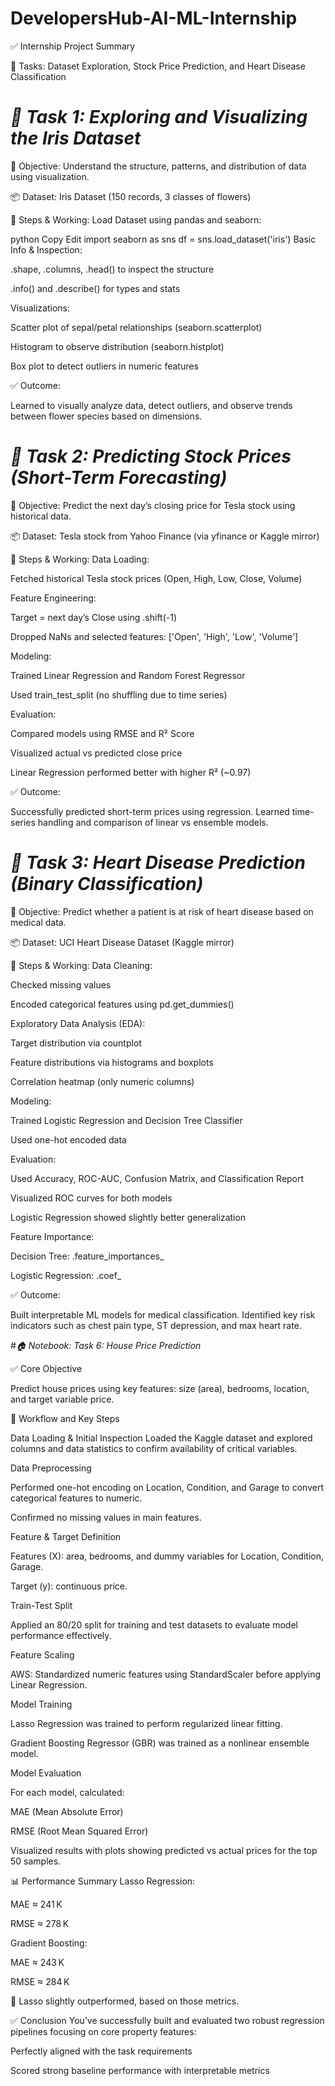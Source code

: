 # DevelopersHub-AI-ML-Internship

✅ Internship Project Summary

📘 Tasks: Dataset Exploration, Stock Price Prediction, and Heart Disease Classification

# *🔷 Task 1: Exploring and Visualizing the Iris Dataset*

🎯 Objective:
Understand the structure, patterns, and distribution of data using visualization.

📦 Dataset:
Iris Dataset (150 records, 3 classes of flowers)

🔁 Steps & Working:
Load Dataset using pandas and seaborn:

python
Copy
Edit
import seaborn as sns
df = sns.load_dataset('iris')
Basic Info & Inspection:

.shape, .columns, .head() to inspect the structure

.info() and .describe() for types and stats

Visualizations:

Scatter plot of sepal/petal relationships (seaborn.scatterplot)

Histogram to observe distribution (seaborn.histplot)

Box plot to detect outliers in numeric features

✅ Outcome:

Learned to visually analyze data, detect outliers, and observe trends between flower species based on dimensions.

# *🔷 Task 2: Predicting Stock Prices (Short-Term Forecasting)*

🎯 Objective:
Predict the next day’s closing price for Tesla stock using historical data.

📦 Dataset:
Tesla stock from Yahoo Finance (via yfinance or Kaggle mirror)

🔁 Steps & Working:
Data Loading:

Fetched historical Tesla stock prices (Open, High, Low, Close, Volume)

Feature Engineering:

Target = next day’s Close using .shift(-1)

Dropped NaNs and selected features: ['Open', 'High', 'Low', 'Volume']

Modeling:

Trained Linear Regression and Random Forest Regressor

Used train_test_split (no shuffling due to time series)

Evaluation:

Compared models using RMSE and R² Score

Visualized actual vs predicted close price

Linear Regression performed better with higher R² (~0.97)

✅ Outcome: 

Successfully predicted short-term prices using regression. Learned time-series handling and comparison of linear vs ensemble models.

# *🔷 Task 3: Heart Disease Prediction (Binary Classification)*

🎯 Objective:
Predict whether a patient is at risk of heart disease based on medical data.

📦 Dataset:
UCI Heart Disease Dataset (Kaggle mirror)

🔁 Steps & Working:
Data Cleaning:

Checked missing values

Encoded categorical features using pd.get_dummies()

Exploratory Data Analysis (EDA):

Target distribution via countplot

Feature distributions via histograms and boxplots

Correlation heatmap (only numeric columns)

Modeling:

Trained Logistic Regression and Decision Tree Classifier

Used one-hot encoded data

Evaluation:

Used Accuracy, ROC-AUC, Confusion Matrix, and Classification Report

Visualized ROC curves for both models

Logistic Regression showed slightly better generalization

Feature Importance:

Decision Tree: .feature_importances_

Logistic Regression: .coef_

✅ Outcome:

Built interpretable ML models for medical classification. Identified key risk indicators such as chest pain type, ST depression, and max heart rate.

#*🏠 Notebook: Task 6: House Price Prediction*

✅ Core Objective

Predict house prices using key features: size (area), bedrooms, location, and target variable price.

🔁 Workflow and Key Steps

Data Loading & Initial Inspection
Loaded the Kaggle dataset and explored columns and data statistics to confirm availability of critical variables.

Data Preprocessing

Performed one-hot encoding on Location, Condition, and Garage to convert categorical features to numeric.

Confirmed no missing values in main features.

Feature & Target Definition

Features (X): area, bedrooms, and dummy variables for Location, Condition, Garage.

Target (y): continuous price.

Train-Test Split

Applied an 80/20 split for training and test datasets to evaluate model performance effectively.

Feature Scaling

AWS: Standardized numeric features using StandardScaler before applying Linear Regression.

Model Training

Lasso Regression was trained to perform regularized linear fitting.

Gradient Boosting Regressor (GBR) was trained as a nonlinear ensemble model.

Model Evaluation

For each model, calculated:

MAE (Mean Absolute Error)

RMSE (Root Mean Squared Error)

Visualized results with plots showing predicted vs actual prices for the top 50 samples.

📊 Performance Summary
Lasso Regression:

MAE ≈ 241 K

RMSE ≈ 278 K

Gradient Boosting:

MAE ≈ 243 K

RMSE ≈ 284 K

🎯 Lasso slightly outperformed, based on those metrics.

✅ Conclusion
You’ve successfully built and evaluated two robust regression pipelines focusing on core property features:

Perfectly aligned with the task requirements

Scored strong baseline performance with interpretable metrics
